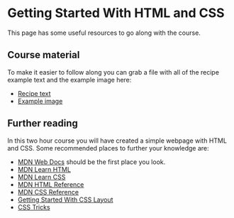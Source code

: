 # Getting Started With HTML and CSS

This page has some useful resources to go along with the course.

## Course material

To make it easier to follow along you can grab a file with all of the recipe example text and the example image here:

* [Recipe text](course/recipe.txt)
* [Example image](course/beets.jpg)

## Further reading

In this two hour course you will have created a simple webpage with HTML and CSS. Some recommended places to further your knowledge are:

* [MDN Web Docs](https://developer.mozilla.org) should be the first place you look.
* [MDN Learn HTML](https://developer.mozilla.org/en-US/docs/Learn/HTML)
* [MDN Learn CSS](https://developer.mozilla.org/en-US/docs/Learn/CSS)
* [MDN HTML Reference](https://developer.mozilla.org/en-US/docs/Web/HTML)
* [MDN CSS Reference](https://developer.mozilla.org/en-US/docs/Web/CSS)
* [Getting Started With CSS Layout](https://www.smashingmagazine.com/2018/05/guide-css-layout/)
* [CSS Tricks](https://css-tricks.com/)
